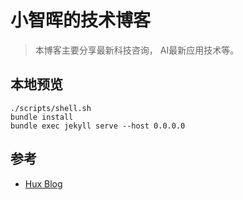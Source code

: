 # 小智晖的技术博客


> 本博客主要分享最新科技咨询， AI最新应用技术等。

## 本地预览

```
./scripts/shell.sh
bundle install 
bundle exec jekyll serve --host 0.0.0.0
```

## 参考

- [Hux Blog](https://github.com/Huxpro/huxpro.github.io)
